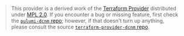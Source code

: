 > This provider is a derived work of the [Terraform Provider](https://github.com/terraform-providers/terraform-provider-dcnm)
> distributed under [MPL 2.0](https://www.mozilla.org/en-US/MPL/2.0/). If you encounter a bug or missing feature,
> first check the [`pulumi-dcnm` repo](/issues); however, if that doesn't turn up anything,
> please consult the source [`terraform-provider-dcnm` repo](https://github.com/terraform-providers/terraform-provider-dcnm/issues).
